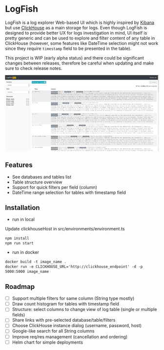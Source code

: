# LogFish

LogFish is a log explorer Web-based UI which is highly inspired by [Kibana](https://www.elastic.co/kibana) but use [ClickHouse](https://clickhouse.tech/) as a main
storage for logs. Even though LogFish is designed to provide better UX for logs investigation in mind, UI itself is pretty generic and can be used to explore and filter
content of any table in ClickHouse (however, some features like DateTime selection might not work since they require `timestamp` field to be presented in the table).

This project is WIP (early alpha status) and there could be significant changes between releases, therefore be careful when updating and make sure to check release notes.

![screenshot](images/demo-screen.png)

## Features

- See databases and tables list
- Table structure overview
- Support for quick filters per field (column)
- DateTime range selection for tables with timestamp field

## Installation

* run in local

Update clickhouseHost in src/environments/environment.ts

```
npm install
npm run start
```

* run in docker
```
docker build -t image_name .
docker run -e CLICKHOUSE_URL='http://clickhouse_endpoint' -d -p 5000:5000 image_name
```

## Roadmap

- [ ] Support multiple filters for same column (String type mostly)
- [ ] Draw count histogram for tables with timestamp field
- [ ] Structure: select columns to change view of log table (single or multiple fields)
- [ ] Share links with pre-selected database/table/filters
- [ ] Choose ClickHouse instance dialog (username, password, host)
- [ ] Google-like search for all String columns
- [ ] Improve req/res management (cancellation and ordering)
- [ ] Helm chart for simple deployments
